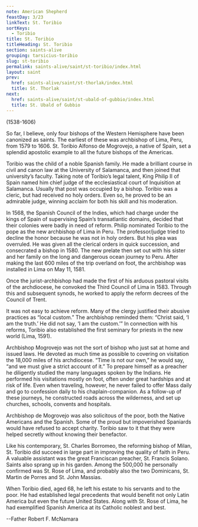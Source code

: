 ```yaml
---
note: American Shepherd
feastDay: 3/23
linkText: St. Toribio
sortKeys:
  - Toribio
title: St. Toribio
titleHeading: St. Toribio
section: saints-alive
grouping: tarsicius-toribio
slug: st-toribio
permalink: saints-alive/saint/st-toribio/index.html
layout: saint
prev:
  href: saints-alive/saint/st-thorlak/index.html
  title: St. Thorlak
next:
  href: saints-alive/saint/st-ubald-of-gubbio/index.html
  title: St. Ubald of Gubbio
---
```

(1538-1606)

So far, I believe, only four bishops of the Western Hemisphere have been canonized as saints. The earliest of these was archbishop of Lima, Peru, from 1579 to 1606. St. Toribio Alfonso de Mogrovejo, a native of Spain, set a splendid apostolic example to all the future bishops of the Americas.

Toribio was the child of a noble Spanish family. He made a brilliant course in civil and canon law at the University of Salamanca, and then joined that university’s faculty. Taking note of Toribio’s legal talent, King Philip II of Spain named him chief judge of the ecclesiastical court of Inquisition at Salamanca. Usually that post was occupied by a bishop. Toribio was a cleric, but had received no holy orders. Even so, he proved to be an admirable judge, winning acclaim for both his skill and his moderation.

In 1568, the Spanish Council of the Indies, which had charge under the kings of Spain of supervising Spain’s transatlantic domains, decided that their colonies were badly in need of reform. Philip nominated Toribio to the pope as the new archbishop of Lima in Peru. The professor/judge tried to decline the honor because he was not in holy orders. But his plea was overruled. He was given all the clerical orders in quick succession, and consecrated a bishop in 1580. The new prelate then set out with his sister and her family on the long and dangerous ocean journey to Peru. After making the last 600 miles of the trip overland on foot, the archbishop was installed in Lima on May 11, 1581.

Once the jurist-archbishop had made the first of his arduous pastoral visits of the archdiocese, he convoked the Third Council of Lima in 1583. Through this and subsequent synods, he worked to apply the reform decrees of the Council of Trent.

It was not easy to achieve reform. Many of the clergy justified their abusive practices as “local custom.” The archbishop reminded them: “Christ said, ‘I am the truth.’ He did not say, ‘I am the custom.’” In connection with his reforms, Toribio also established the first seminary for priests in the new world (Lima, 1591).

Archbishop Mogrovejo was not the sort of bishop who just sat at home and issued laws. He devoted as much time as possible to covering on visitation the 18,000 miles of his archdiocese. “Time is not our own,” he would say, “and we must give a strict account of it.” To prepare himself as a preacher he diligently studied the many languages spoken by the Indians. He performed his visitations mostly on foot, often under great hardships and at risk of life. Even when traveling, however, he never failed to offer Mass daily and go to confession daily to his chaplain-companion. As a follow-up of these journeys, he constructed roads across the wilderness, and set up churches, schools, convents and hospitals.

Archbishop de Mogrovejo was also solicitous of the poor, both the Native Americans and the Spanish. Some of the proud but impoverished Spaniards would have refused to accept charity. Toribio saw to it that they were helped secretly without knowing their benefactor.

Like his contemporary, St. Charles Borromeo, the reforming bishop of Milan, St. Toribio did succeed in large part in improving the quality of faith in Peru. A valuable assistant was the great Franciscan preacher, St. Francis Solano. Saints also sprang up in his garden. Among the 500,000 he personally confirmed was St. Rose of Lima, and probably also the two Dominicans, St. Martin de Porres and St. John Massias.

When Toribio died, aged 68, he left his estate to his servants and to the poor. He had established legal precedents that would benefit not only Latin America but even the future United States. Along with St. Rose of Lima, he had exemplified Spanish America at its Catholic noblest and best.

\--Father Robert F. McNamara